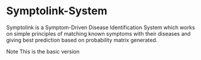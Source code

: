 # Symptolink-System  

Symptolink is a Symptom-Driven Disease Identification System which works on simple principles of matching known symptoms with their diseases and giving best prediction based on probability matrix generated.

Note                                                                                                                                                               This is the basic version
